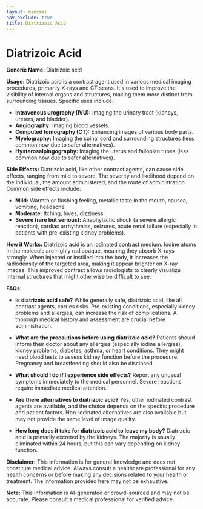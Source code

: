 ```yaml
---
layout: minimal
nav_exclude: true
title: Diatrizoic Acid
---
```


# Diatrizoic Acid

**Generic Name:** Diatrizoic acid

**Usage:** Diatrizoic acid is a contrast agent used in various medical imaging procedures, primarily X-rays and CT scans.  It's used to improve the visibility of internal organs and structures, making them more distinct from surrounding tissues. Specific uses include:

* **Intravenous urography (IVU):** Imaging the urinary tract (kidneys, ureters, and bladder).
* **Angiography:** Imaging blood vessels.
* **Computed tomography (CT):** Enhancing images of various body parts.
* **Myelography:** Imaging the spinal cord and surrounding structures (less common now due to safer alternatives).
* **Hysterosalpingography:** Imaging the uterus and fallopian tubes (less common now due to safer alternatives).


**Side Effects:** Diatrizoic acid, like other contrast agents, can cause side effects, ranging from mild to severe.  The severity and likelihood depend on the individual, the amount administered, and the route of administration.  Common side effects include:

* **Mild:**  Warmth or flushing feeling, metallic taste in the mouth, nausea, vomiting, headache.
* **Moderate:**  Itching, hives, dizziness.
* **Severe (rare but serious):** Anaphylactic shock (a severe allergic reaction), cardiac arrhythmias, seizures, acute renal failure (especially in patients with pre-existing kidney problems).


**How it Works:** Diatrizoic acid is an iodinated contrast medium. Iodine atoms in the molecule are highly radiopaque, meaning they absorb X-rays strongly. When injected or instilled into the body, it increases the radiodensity of the targeted area, making it appear brighter on X-ray images. This improved contrast allows radiologists to clearly visualize internal structures that might otherwise be difficult to see.


**FAQs:**

* **Is diatrizoic acid safe?**  While generally safe, diatrizoic acid, like all contrast agents, carries risks.  Pre-existing conditions, especially kidney problems and allergies, can increase the risk of complications. A thorough medical history and assessment are crucial before administration.

* **What are the precautions before using diatrizoic acid?** Patients should inform their doctor about any allergies (especially iodine allergies), kidney problems, diabetes, asthma, or heart conditions.  They might need blood tests to assess kidney function before the procedure.  Pregnancy and breastfeeding should also be disclosed.

* **What should I do if I experience side effects?** Report any unusual symptoms immediately to the medical personnel. Severe reactions require immediate medical attention.

* **Are there alternatives to diatrizoic acid?** Yes, other iodinated contrast agents are available, and the choice depends on the specific procedure and patient factors.  Non-iodinated alternatives are also available but may not provide the same level of image quality.

* **How long does it take for diatrizoic acid to leave my body?**  Diatrizoic acid is primarily excreted by the kidneys.  The majority is usually eliminated within 24 hours, but this can vary depending on kidney function.


**Disclaimer:** This information is for general knowledge and does not constitute medical advice.  Always consult a healthcare professional for any health concerns or before making any decisions related to your health or treatment.  The information provided here may not be exhaustive.


**Note:** This information is AI-generated or crowd-sourced and may not be accurate. Please consult a medical professional for verified advice.